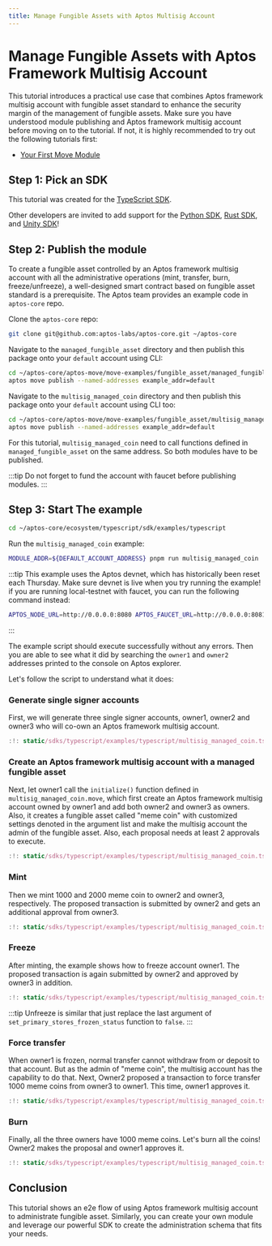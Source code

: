 ```yaml
---
title: Manage Fungible Assets with Aptos Multisig Account
---
```


# Manage Fungible Assets with Aptos Framework Multisig Account

This tutorial introduces a practical use case that combines Aptos framework multisig account with fungible asset standard to enhance the security margin of the management of fungible assets. Make sure you have understood module publishing and Aptos framework multisig account before moving on to the tutorial. If not, it is highly recommended to try out the following tutorials first:

- [Your First Move Module](../tutorials/first-move-module.md)

## Step 1: Pick an SDK

This tutorial was created for the [TypeScript SDK](../sdks/legacy-ts-sdk/index.md).

Other developers are invited to add support for the [Python SDK](../sdks/python-sdk.md), [Rust SDK](../sdks/rust-sdk.md), and [Unity SDK](../sdks/unity-sdk.md)!

## Step 2: Publish the module

To create a fungible asset controlled by an Aptos framework multisig account with all the administrative operations (mint, transfer, burn, freeze/unfreeze), a well-designed smart contract based on fungible asset standard is a prerequisite. The Aptos team provides an example code in `aptos-core` repo.

Clone the `aptos-core` repo:

```bash
git clone git@github.com:aptos-labs/aptos-core.git ~/aptos-core
```

Navigate to the `managed_fungible_asset` directory and then publish this package onto your `default` account using CLI:

```bash
cd ~/aptos-core/aptos-move/move-examples/fungible_asset/managed_fungible_asset
aptos move publish --named-addresses example_addr=default
```

Navigate to the `multisig_managed_coin` directory and then publish this package onto your `default` account using CLI too:

```bash
cd ~/aptos-core/aptos-move/move-examples/fungible_asset/multisig_managed_coin
aptos move publish --named-addresses example_addr=default
```

For this tutorial, `multisig_managed_coin` need to call functions defined in `managed_fungible_asset` on the same address. So both modules have to be published.

:::tip
Do not forget to fund the account with faucet before publishing modules.
:::

## Step 3: Start The example

```bash
cd ~/aptos-core/ecosystem/typescript/sdk/examples/typescript
```

Run the `multisig_managed_coin` example:

```bash
MODULE_ADDR=${DEFAULT_ACCOUNT_ADDRESS} pnpm run multisig_managed_coin
```

:::tip
This example uses the Aptos devnet, which has historically been reset each Thursday.
Make sure devnet is live when you try running the example!
if you are running local-testnet with faucet, you can run the following command instead:

```bash
APTOS_NODE_URL=http://0.0.0.0:8080 APTOS_FAUCET_URL=http://0.0.0.0:8081 MODULE_ADDR=${DEFAULT_ACCOUNT_ADDRESS}  pnpm run multisig_managed_coin
```

:::

The example script should execute successfully without any errors. Then you are able to see what it did by searching the `owner1` and `owner2` addresses printed to the console on Aptos explorer.

Let's follow the script to understand what it does:

### Generate single signer accounts

First, we will generate three single signer accounts, owner1, owner2 and owner3 who will co-own an Aptos framework multisig account.

```typescript title="Generate 3 single signers"
:!: static/sdks/typescript/examples/typescript/multisig_managed_coin.ts section_1
```

### Create an Aptos framework multisig account with a managed fungible asset

Next, let owner1 call the `initialize()` function defined in `multisig_managed_coin.move`, which first create an Aptos framework multisig account owned by owner1 and add both owner2 and owner3 as owners. Also, it creates a fungible asset called "meme coin" with customized settings denoted in the argument list and make the multisig account the admin of the fungible asset.
Also, each proposal needs at least 2 approvals to execute.

```typescript title="Query the multisig account and then call the initialize function"
:!: static/sdks/typescript/examples/typescript/multisig_managed_coin.ts section_2
```

### Mint

Then we mint 1000 and 2000 meme coin to owner2 and owner3, respectively. The proposed transaction is submitted by owner2 and gets an additional approval from owner3.

```typescript title="Mint 1000 to owner2 and 2000 to owner3"
:!: static/sdks/typescript/examples/typescript/multisig_managed_coin.ts section_3
```

### Freeze

After minting, the example shows how to freeze account owner1. The proposed transaction is again submitted by owner2 and approved by owner3 in addition.

```typescript title="Freeze owner1"
:!: static/sdks/typescript/examples/typescript/multisig_managed_coin.ts section_4
```

:::tip
Unfreeze is similar that just replace the last argument of `set_primary_stores_frozen_status` function to `false`.
:::

### Force transfer

When owner1 is frozen, normal transfer cannot withdraw from or deposit to that account. But as the admin of "meme coin", the multisig account has the capability to do that.
Next, Owner2 proposed a transaction to force transfer 1000 meme coins from owner3 to owner1. This time, owner1 approves it.

```typescript title="Force transfer 1000 meme coins from owner3 to owner1"
:!: static/sdks/typescript/examples/typescript/multisig_managed_coin.ts section_5
```

### Burn

Finally, all the three owners have 1000 meme coins. Let's burn all the coins! Owner2 makes the proposal and owner1 approves it.

```typescript title="Burn 1000 meme coins from all the three owners' accounts"
:!: static/sdks/typescript/examples/typescript/multisig_managed_coin.ts section_6
```

## Conclusion

This tutorial shows an e2e flow of using Aptos framework multisig account to administrate fungible asset. Similarly, you can create your own module and leverage our powerful SDK to create the administration schema that fits your needs.
